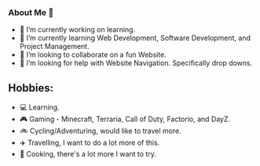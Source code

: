 ### About Me 👋
- 🔭 I’m currently working on learning.
- 🌱 I’m currently learning Web Development, Software Development, and Project Management.
- 👯 I’m looking to collaborate on a fun Website.
- 🤔 I’m looking for help with Website Navigation. Specifically drop downs.

## Hobbies:
- 💻 Learning.
- 🎮 Gaming - Minecraft, Terraria, Call of Duty, Factorio, and DayZ.
- 🚲 Cycling/Adventuring, would like to travel more.
- ✈️ Travelling, I want to do a lot more of this.
- 🍲 Cooking, there's a lot more I want to try.

<!--
**JordanPicton/JordanPicton** is a ✨ _special_ ✨ repository because its `README.md` (this file) appears on your GitHub profile.

Here are some ideas to get you started:

- 🔭 I’m currently working on ...
- 🤔 I’m looking for help with ...
- 💬 Ask me about ...
- 📫 How to reach me: ...
- 😄 Pronouns: ...
- ⚡ Fun fact: ...
-->
